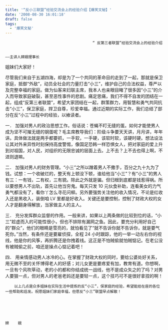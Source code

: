 ```yaml
---
title: '“反小三联盟”经验交流会上的经验介绍【爆笑文秘】'
date: '2008-08-30 16:01:18'
draft: false
tags:
  - '爆笑文秘'
---
```


                                           “ 反第三者联盟”经验交流会上的经验介绍

                                                                                          ——主讲人嫦娥理事长

姐妹们大家好！

尽管我们来自于五湖四海，却是为了一个共同的革命目的走到了一起，那就是保卫家庭，抵御“外敌”，动员全社会的力量打击“小三”，维护自己的合法权益，尊严以及完整幸福的家庭。做为仙客来妇联主席，我本人也亲眼目睹了很多因“小三”的介入而导致家庭破裂，甚至恶性事件的悲剧。痛定思痛，我们不得不自发的团结在一起，组成“反第三者联盟”，希望大家团结在一起，群策群力，用智慧和勇气共同抗击“小三”，保卫家庭，捍卫自尊，珍爱幸福。通过近期的实际工作，我们总结了部分在反“小三”过程中的经验，以飨读者。

一． 加强对男人的政治思想工作。俗话说：苍蝇不盯无缝的蛋。如何才能使男人成为坚不可摧无缝的钢蛋呢？毛主席教导我们：阶级斗争要天天讲，月月讲，年年讲。具体做法就是两手都要抓，一手软，一手硬，该软时软，该硬时硬。想法设法让其对外来异性时刻保持高度警惕，像国足恐韩一样恐惧女人，把对家庭的爱上升到对祖国，对人民，对组织的无限忠诚的层面上去。上不去？上不去也得上啊，不进则退嘛。

二． 加强对男人的财务管理。“小三”之所以蹭着男人不撒手，百分之九十九为了钱。试想：一个收破烂的，整天有上顿没下顿，谁给他当“小三”？有“小三”的男人有三：一有钱，二有权，三有貌。除此之外就是骗。但归根到底都是钱惹得祸。所以要想男人不出轨，首先让他当穷鬼。每天只发 10 元伙食补助，连看美女的力气勇气都没有了，看你丫怎么寻花问柳。另外要强势关注他的收入情况，不论是红收入还是黑收入，装倒咱 LV 里都是好收入。关键还是要控制，控制了财政大权的女人才是翻身得解放，当家做主人的主人。

三． 充分发挥群众监督的作用。一般来讲，如果以上两条做的比较到位的话，“小三”趁虚而入的可能性很小，但也不排除有漏网之鱼。因此，要充分利用好自己的“群众”，他们的眼睛是雪亮的，就怕看见了“就不告诉你就不告诉你，就是要气死你。”当然，有条件还是要雇侦探，全程 24 小时跟踪，他的一举一动左右你的视线，他是你的风筝，再折腾还是你拽着线。这正是不怕贼偷就怕贼惦记。在老公没有被贼偷之前，咱还是操点心惦记着吧！

四． 用亲情感动男人冰冷的心。在掌握了财政大权的同时，要给公婆处好关系，用无微不至的关怀博得老人的好感；对儿女更是要疼爱有加，教育有道。你想啊，一旦有个风吹草动，老的小的都和你结成统一战线，他不是成众矢之的了吗？对男人要狠一点，但对男人的老爸老妈还是要轻一点，这个技巧可不是很好拿捏的啊！

        以上几点是众多姐妹在实际生活中提炼的反“小三”，保家庭的经验，希望能给在座的各位一些帮助和启发。祝愿姐妹们家庭幸福，但愿反“小三”联盟早点解散！





                                                                                                                                           嫦    娥
